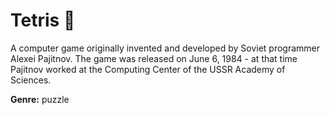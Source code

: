 # Tetris :space_invader:

A computer game originally invented and developed by Soviet programmer Alexei Pajitnov. 
The game was released on June 6, 1984 - at that time Pajitnov worked at the Computing Center of the USSR Academy of Sciences.


**Genre:** puzzle
